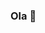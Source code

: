 ### Ola 👋
<!--
**arthurmalta/arthurmalta** is a ✨ _special_ ✨ repository because its `README.md` (this file) appears on your GitHub profile.

<div>
<a href="https://github.com/arthurmalta">
<img height="180em" src="https://github-readme-stats.vercel.app/api/top-langs/?username=arthurmalta&layout=compact&langs_count=7&theme=dracula"/>
<img height="180em" src="https://github-readme-stats.vercel.app/api?username=arthurmalta&show_icons=true&theme=dracula&include_all_commits=true&count_private=true"/>
</div>
